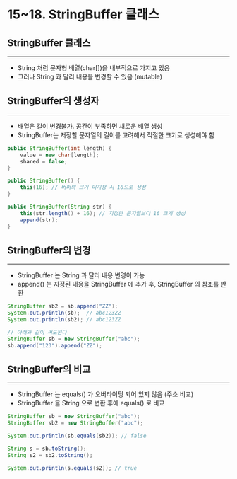 # 15~18. StringBuffer 클래스

## StringBuffer 클래스

---

- String 처럼 문자형 배열(char[])을 내부적으로 가지고 있음
- 그러나 String 과 달리 내용을 변경할 수 있음 (mutable)

## StringBuffer의 생성자

---

- 배열은 길이 변경불가. 공간이 부족하면 새로운 배열 생성
- StringBuffer는 저장할 문자열의 길이를 고려해서 적절한 크기로 생성해야 함

```java
public StringBuffer(int length) {
	value = new char[length];
	shared = false;
}

public StringBuffer() {
	this(16); // 버퍼의 크기 미지정 시 16으로 생성
}

public StringBuffer(String str) {
	this(str.length() + 16); // 지정한 문자열보다 16 크게 생성
	append(str);
}
```

## StringBuffer의 변경

---

- StringBuffer 는 String 과 달리 내용 변경이 가능
- append() 는 지정된 내용을 StringBuffer 에 추가 후, StringBuffer 의 참조를 반환

```java
StringBuffer sb2 = sb.append("ZZ");
System.out.println(sb);  // abc123ZZ
System.out.println(sb2); // abc123ZZ

// 아래와 같이 써도된다
StringBuffer sb = new StringBuffer("abc");
sb.append("123").append("ZZ");
```

## StringBuffer의 비교

---

- StringBuffer 는 equals() 가 오버라이딩 되어 있지 않음 (주소 비교)
- StringBuffer 을 String 으로 변환 후에 equals() 로 비교

```java
StringBuffer sb = new StringBuffer("abc");
StringBuffer sb2 = new StringBuffer("abc");

System.out.println(sb.equals(sb2)); // false

String s = sb.toString();
String s2 = sb2.toString();

System.out.println(s.equals(s2)); // true
```
